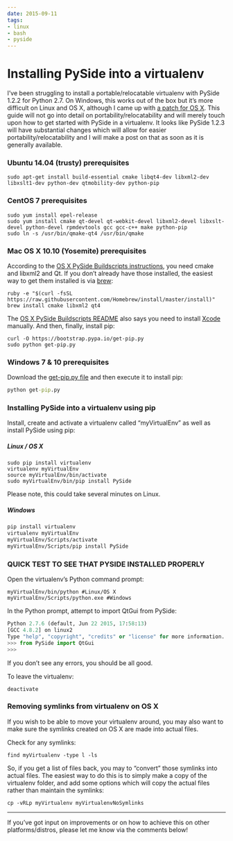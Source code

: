```yaml
---
date: 2015-09-11
tags:
- linux
- bash
- pyside
---
```


# Installing PySide into a virtualenv

I’ve been struggling to install a portable/relocatable virtualenv with PySide 1.2.2 for Python 2.7. On Windows, this works out of the box but it’s more difficult on Linux and OS X, although I came up with [a patch for OS X](https://github.com/PySide/PySide/issues/129#issuecomment-145138706). This guide will not go into detail on portability/relocatability and will merely touch upon how to get started with PySide in a virtualenv. It looks like PySide 1.2.3 will have substantial changes which will allow for easier portability/relocatability and I will make a post on that as soon as it is generally available.

<!-- more -->

### Ubuntu 14.04 (trusty) prerequisites

```
sudo apt-get install build-essential cmake libqt4-dev libxml2-dev libxslt1-dev python-dev qtmobility-dev python-pip
```


### CentOS 7 prerequisites

```
sudo yum install epel-release
sudo yum install cmake qt-devel qt-webkit-devel libxml2-devel libxslt-devel python-devel rpmdevtools gcc gcc-c++ make python-pip
sudo ln -s /usr/bin/qmake-qt4 /usr/bin/qmake
```


### Mac OS X 10.10 (Yosemite) prerequisites

According to the [OS X PySide Buildscripts instructions](https://github.com/PySide/BuildScripts/blob/master/dependencies.osx.sh), you need cmake and libxml2 and Qt. If you don’t already have those installed, the easiest way to get them installed is via [brew](http://brew.sh):


```
ruby -e "$(curl -fsSL https://raw.githubusercontent.com/Homebrew/install/master/install)"
brew install cmake libxml2 qt4
```

The [OS X PySide Buildscripts README](https://github.com/PySide/BuildScripts/blob/master/README) also says you need to install [Xcode](https://developer.apple.com/tools/xcode/) manually. And then, finally, install pip:

```
curl -O https://bootstrap.pypa.io/get-pip.py
sudo python get-pip.py
```


### Windows 7 & 10 prerequisites

Download the [get-pip.py file](https://bootstrap.pypa.io/get-pip.py) and then execute it to install pip:

```bat
python get-pip.py
```

### Installing PySide into a virtualenv using pip

Install, create and activate a virtualenv called “myVirtualEnv” as well as install PySide using pip:

##### Linux / OS X

```
sudo pip install virtualenv
virtualenv myVirtualEnv
source myVirtualEnv/bin/activate
sudo myVirtualEnv/bin/pip install PySide
```

Please note, this could take several minutes on Linux.

##### Windows

```bat
pip install virtualenv
virtualenv myVirtualEnv
myVirtualEnv/Scripts/activate
myVirtualEnv/Scripts/pip install PySide
```

### QUICK TEST TO SEE THAT PYSIDE INSTALLED PROPERLY

Open the virtualenv’s Python command prompt:

```
myVirtualEnv/bin/python #Linux/OS X
myVirtualEnv/Scripts/python.exe #Windows
```

In the Python prompt, attempt to import QtGui from PySide:

```python
Python 2.7.6 (default, Jun 22 2015, 17:58:13)
[GCC 4.8.2] on linux2
Type "help", "copyright", "credits" or "license" for more information.
>>> from PySide import QtGui
>>>
```

If you don’t see any errors, you should be all good.

To leave the virtualenv:

    deactivate

### Removing symlinks from virtualenv on OS X

If you wish to be able to move your virtualenv around, you may also want to make sure the symlinks created on OS X are made into actual files.

Check for any symlinks:

    find myVirtualenv -type l -ls

So, if you get a list of files back, you may to “convert” those symlinks into actual files. The easiest way to do this is to simply make a copy of the virtualenv folder, and add some options which will copy the actual files rather than maintain the symlinks:

    cp -vRLp myVirtualenv myVirtualenvNoSymlinks

___

If you’ve got input on improvements or on how to achieve this on other platforms/distros, please let me know via the comments below!
